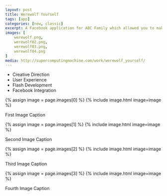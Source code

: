 ```yaml
---
layout: post
title: Werewolf Yourself
tags: [app]
categories: [new, classic]
excerpt: A Facebook application for ABC Family which allowed you to make your picture into a werewolf and send to your friends.
images: [
	werewolf.png, 
	werewolf02.png,
	werewolf03.png,
	werewolf04.png
]
media: http://supercomputingmachine.com/work/werewolf_yourself/
---
```


- Creative Direction
- User Experience
- Flash Development
- Facebook Integration

{% assign image = page.images[0] %}
{% include image.html image=image %}

First Image Caption

{% assign image = page.images[1] %}
{% include image.html image=image %}

Second Image Caption

{% assign image = page.images[2] %}
{% include image.html image=image %}

Third Image Caption

{% assign image = page.images[3] %}
{% include image.html image=image %}

Fourth Image Caption